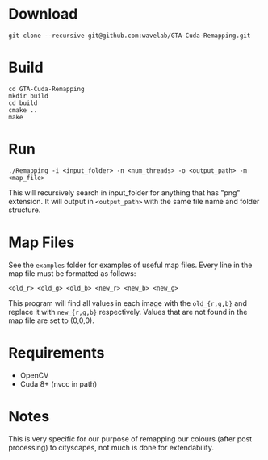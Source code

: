 # Download

```
git clone --recursive git@github.com:wavelab/GTA-Cuda-Remapping.git
```

# Build

```
cd GTA-Cuda-Remapping
mkdir build
cd build
cmake ..
make
```

# Run

```
./Remapping -i <input_folder> -n <num_threads> -o <output_path> -m <map_file>
```

This will recursively search in input_folder for anything that has "png" extension.
It will output in `<output_path>` with the same file name and folder structure.

# Map Files

See the `examples` folder for examples of useful map files. Every line in the map file must be formatted as follows:

```
<old_r> <old_g> <old_b> <new_r> <new_b> <new_g>
```

This program will find all values in each image with the `old_{r,g,b}` and replace it with `new_{r,g,b}` respectively. Values that are not found in the map file are set to (0,0,0).

# Requirements
* OpenCV
* Cuda 8+ (nvcc in path)

# Notes
This is very specific for our purpose of remapping our colours (after post processing) to cityscapes, not much is done for extendability.
